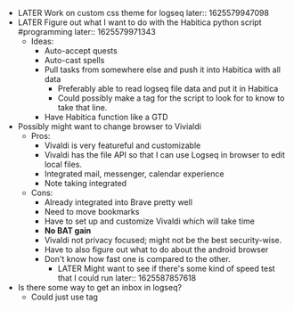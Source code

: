 - LATER Work on custom css theme for logseq
  later:: 1625579947098
- LATER Figure out what I want to do with the Habitica python script #programming
  later:: 1625579971343
	- Ideas:
		- Auto-accept quests
		- Auto-cast spells
		- Pull tasks from somewhere else and push it into Habitica with all data
			- Preferably able to read logseq file data and put it in Habitica
			- Could possibly make a tag for the script to look for to know to take that line.
		- Have Habitica function like a GTD
- Possibly might want to change browser to Vivialdi
	- Pros:
		- Vivaldi is very featureful and customizable
		- Vivaldi has the file API so that I can use Logseq in browser to edit local files.
		- Integrated mail, messenger, calendar experience
		- Note taking integrated
	- Cons:
		- Already integrated into Brave pretty well
		- Need to move bookmarks
		- Have to set up and customize Vivaldi which will take time
		- **No BAT gain**
		- Vivaldi not privacy focused; might not be the best security-wise.
		- Have to also figure out what to do about the android browser
		- Don't know how fast one is compared to the other.
			- LATER Might want to see if there's some kind of speed test that I could run
			  later:: 1625587857618
- Is there some way to get an inbox in logseq?
	- Could just use tag